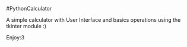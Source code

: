 #PythonCalculator

A simple calculator with User Interface and basics operations using the tkinter module :)

Enjoy:3
